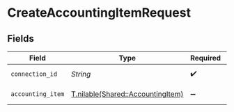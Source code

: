 # CreateAccountingItemRequest


## Fields

| Field                                                                      | Type                                                                       | Required                                                                   | Description                                                                |
| -------------------------------------------------------------------------- | -------------------------------------------------------------------------- | -------------------------------------------------------------------------- | -------------------------------------------------------------------------- |
| `connection_id`                                                            | *String*                                                                   | :heavy_check_mark:                                                         | ID of the connection                                                       |
| `accounting_item`                                                          | [T.nilable(Shared::AccountingItem)](../../models/shared/accountingitem.md) | :heavy_minus_sign:                                                         | An item or product                                                         |